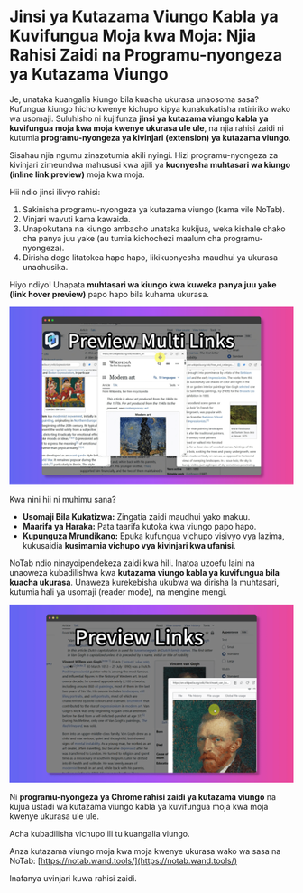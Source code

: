 
# Jinsi ya Kutazama Viungo Kabla ya Kuvifungua Moja kwa Moja: Njia Rahisi Zaidi na Programu-nyongeza ya Kutazama Viungo

Je, unataka kuangalia kiungo bila kuacha ukurasa unaosoma sasa? Kufungua kiungo hicho kwenye kichupo kipya kunakukatisha mtiririko wako wa usomaji. Suluhisho ni kujifunza **jinsi ya kutazama viungo kabla ya kuvifungua moja kwa moja kwenye ukurasa ule ule**, na njia rahisi zaidi ni kutumia **programu-nyongeza ya kivinjari (extension) ya kutazama viungo**.

Sisahau njia ngumu zinazotumia akili nyingi. Hizi programu-nyongeza za kivinjari zimeundwa mahususi kwa ajili ya **kuonyesha muhtasari wa kiungo (inline link preview)** moja kwa moja.

Hii ndio jinsi ilivyo rahisi:
1.  Sakinisha programu-nyongeza ya kutazama viungo (kama vile NoTab).
2.  Vinjari wavuti kama kawaida.
3.  Unapokutana na kiungo ambacho unataka kukijua, weka kishale chako cha panya juu yake (au tumia kichochezi maalum cha programu-nyongeza).
4.  Dirisha dogo litatokea hapo hapo, likikuonyesha maudhui ya ukurasa unaohusika.

Hiyo ndiyo! Unapata **muhtasari wa kiungo kwa kuweka panya juu yake (link hover preview)** papo hapo bila kuhama ukurasa.

![Inaonyesha muhtasari wa kiungo moja kwa moja kwenye ukurasa](../images/notab1.png)

Kwa nini hii ni muhimu sana?
*   **Usomaji Bila Kukatizwa:** Zingatia zaidi maudhui yako makuu.
*   **Maarifa ya Haraka:** Pata taarifa kutoka kwa viungo papo hapo.
*   **Kupunguza Mrundikano:** Epuka kufungua vichupo visivyo vya lazima, kukusaidia **kusimamia vichupo vya kivinjari kwa ufanisi**.

NoTab ndio ninayoipendekeza zaidi kwa hili. Inatoa uzoefu laini na unaoweza kubadilishwa kwa **kutazama viungo kabla ya kuvifungua bila kuacha ukurasa**. Unaweza kurekebisha ukubwa wa dirisha la muhtasari, kutumia hali ya usomaji (reader mode), na mengine mengi.

![Inaonyesha jinsi ya kubadilisha mipangilio ya NoTab](../images/notab2.png)

Ni **programu-nyongeza ya Chrome rahisi zaidi ya kutazama viungo** na kujua ustadi wa kutazama viungo kabla ya kuvifungua moja kwa moja kwenye ukurasa ule ule.

Acha kubadilisha vichupo ili tu kuangalia viungo.

Anza kutazama viungo moja kwa moja kwenye ukurasa wako wa sasa na NoTab: [https://notab.wand.tools/](https://notab.wand.tools/)

Inafanya uvinjari kuwa rahisi zaidi.
